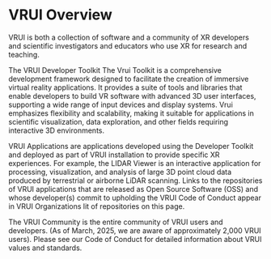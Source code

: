 # VRUI Overview

VRUI is both a collection of software and a community of XR developers and scientific investigators and educators who use XR for research and teaching.

The VRUI Developer Toolkit The Vrui Toolkit is a comprehensive development framework designed to facilitate the creation of immersive virtual reality applications. It provides a suite of tools and libraries that enable developers to build VR software with advanced 3D user interfaces, supporting a wide range of input devices and display systems. Vrui emphasizes flexibility and scalability, making it suitable for applications in scientific visualization, data exploration, and other fields requiring interactive 3D environments.

VRUI Applications are applications developed using the Developer Toolkit and deployed as part of VRUI installation to provide specific XR experiences. For example, the LIDAR Viewer is an interactive application for processing, visualization, and analysis of large 3D point cloud data produced by terrestrial or airborne LiDAR scanning. Links to the repositories of VRUI applications that are released as Open Source Software (OSS) and whose developer(s) commit to upholding the VRUI Code of Conduct appear in VRUI Organizations lit of repositories on this page.

The VRUI Community is the entire community of VRUI users and developers. (As of March, 2025, we are aware of approximately 2,000 VRUI users). Please see our Code of Conduct for detailed information about VRUI values and standards.
